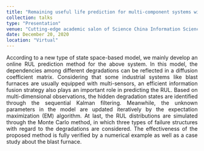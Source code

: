 ```yaml
---
title: "Remaining useful life prediction for multi-component systems with hidden dependencies"
collection: talks
type: "Presentation"
venue: "Cutting-edge academic salon of Science China Information Sciences"
date: December 20, 2020
location: "Virtual"
---
```


<div style="text-align: justify;">
According to a new type of state space-based model, we mainly develop an online RUL prediction method for the above system. In this model, the dependencies among different degradations can be reflected in a diffusion coefficient matrix. Considering that some industrial systems like blast furnaces are usually equipped with multi-sensors, an efficient information fusion strategy also plays an important role in predicting the RUL. Based on multi-dimensional observations, the hidden degradation states are identified through the sequential Kalman filtering. Meanwhile, the unknown parameters in the model are updated iteratively by the expectation maximization (EM) algorithm. At last, the RUL distributions are simulated through the Monte Carlo method, in which three types of failure structures with regard to the degradations are considered. The effectiveness of the proposed method is fully verified by a numerical example as well as a case study about the blast furnace.
</div>
